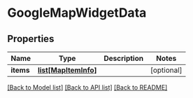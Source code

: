# GoogleMapWidgetData

## Properties
Name | Type | Description | Notes
------------ | ------------- | ------------- | -------------
**items** | [**list[MapItemInfo]**](MapItemInfo.md) |  | [optional] 

[[Back to Model list]](../README.md#documentation-for-models) [[Back to API list]](../README.md#documentation-for-api-endpoints) [[Back to README]](../README.md)

